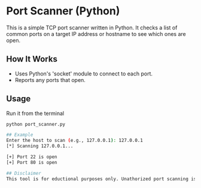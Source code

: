 # Port Scanner (Python)

This is a simple TCP port scanner written in Python. It checks a list of common ports on a target IP address or hostname to see which ones are open.

## How It Works

- Uses Python's 'socket' module to connect to each port.
- Reports any ports that open.

## Usage 

Run it from the terminal

```bash
python port_scanner.py

## Example
Enter the host to scan (e.g., 127.0.0.1): 127.0.0.1
[*] Scanning 127.0.0.1...

[+] Port 22 is open
[+] Port 80 is open

## Disclaimer
This tool is for eductional purposes only. Unathorized port scanning is illegal and unethical.